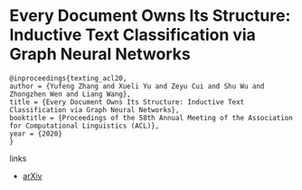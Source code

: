 # Every Document Owns Its Structure: Inductive Text Classification via Graph Neural Networks

```
@inproceedings{texting_acl20,
author = {Yufeng Zhang and Xueli Yu and Zeyu Cui and Shu Wu and Zhongzhen Wen and Liang Wang},
title = {Every Document Owns Its Structure: Inductive Text Classification via Graph Neural Networks},
booktitle = {Proceedings of the 58th Annual Meeting of the Association for Computational Linguistics (ACL)},
year = {2020}
}
```

links
- [arXiv](https://arxiv.org/abs/2004.13826)
